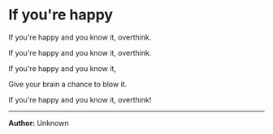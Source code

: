 <!--
  TASK X
  -
-->

# If you're happy

If you're happy and you know it, overthink.

If you're happy and you know it, overthink.

If you're happy and you know it,

Give your brain a chance to blow it.

If you're happy and you know it, overthink!

---

**Author:** Unknown
